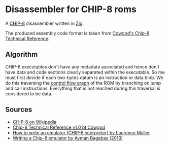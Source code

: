 # Disassembler for CHIP-8 roms

A [CHIP-8](https://en.wikipedia.org/wiki/CHIP-8) disassembler written in [Zig](https://ziglang.org/).

The produced assembly code format is taken from [Cowgod's Chip-8 Technical Reference](http://devernay.free.fr/hacks/chip8/C8TECH10.HTM).

## Algorithm

CHIP-8 executables don't have any metadata associated and hence don't have data and code sections clearly separated within the executable. So me must first decide if each two-bytes datum is an instruction or data blob. We do this traversing the [control flow graph](https://en.wikipedia.org/wiki/Control-flow_graph) of the ROM by branching on jump and call instructions. Everything that is not reached during this traversal is considered to be data.

## Sources

- [CHIP-8 on Wikipedia](https://en.wikipedia.org/wiki/CHIP-8)
- [Chip-8 Technical Reference v1.0 bt Cowgod](http://devernay.free.fr/hacks/chip8/C8TECH10.HTM)
- [How to write an emulator (CHIP-8 interpreter) by Laurence Muller](https://multigesture.net/articles/how-to-write-an-emulator-chip-8-interpreter/)
- [Writing a Chip-8 emulator by Ayman Bagabas (2018)](https://aymanbagabas.com/blog/2018/09/17/chip-8-emulator.html)
